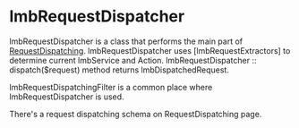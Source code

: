 # lmbRequestDispatcher
lmbRequestDispatcher is a class that performs the main part of [RequestDispatching](./request_dispatching.md). lmbRequestDispatcher uses [lmbRequestExtractors] to determine current lmbService and Action. lmbRequestDispatcher :: dispatch($request) method returns lmbDispatchedRequest.

lmbRequestDispatchingFilter is a common place where lmbRequestDispatcher is used.

There's a request dispatching schema on RequestDispatching page.

